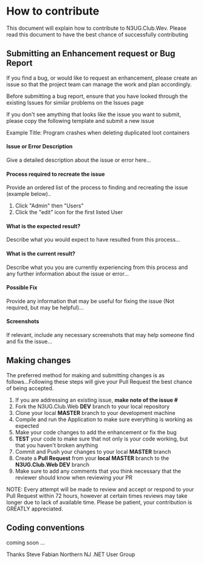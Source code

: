 # How to contribute

This document will explain how to contribute to N3UG.Club.Wev.  Please read this document
to have the best chance of successfully contributing

## Submitting an Enhancement request or Bug Report

If you find a bug, or would like to request an enhancement, please create an issue so that
the project team can manage the work and plan accordingly.

Before submitting a bug report, ensure that you have looked through the existing Issues for similar problems on the Issues page

If you don't see amything that looks like the issue you want to submit, please copy the following template and submit a new issue

Example Title: Program crashes when deleting duplicated loot containers
#### Issue or Error Description

Give a detailed description about the issue or error here...

#### Process required to recreate the issue

Provide an ordered list of the process to finding and recreating the issue (example below)..

1. Click "Admin" then "Users"
2. Click the "edit" icon for the first listed User

#### What is the expected result?

Describe what you would expect to have resulted from this process...

#### What is the current result?

Describe what you you are currently experiencing from this process and any further information about the issue or error...

#### Possible Fix

Provide any information that may be useful for fixing the issue (Not required, but may be helpful)...

#### Screenshots

If relevant, include any necessary screenshots that may help someone find and fix the issue...

## Making changes

The preferred method for making and submitting changes is as follows...Following these steps will give
your Pull Request the best chance of being accepted.

1. If you are addressing an existing issue, **make note of the issue #**
2. Fork the N3UG.Club.Web **DEV** branch to your local repository
3. Clone your local **MASTER** branch to your development machine
4. Compile and run the Application to make sure everything is working as expected
5. Make your code changes to add the enhancement or fix the bug
6. **TEST** your code to make sure that not only is your code working, but that you haven't broken anything
7. Commit and Push your changes to your local **MASTER** branch
8. Create a **Pull Request** from your **local MASTER** branch to the **N3UG.Club.Web DEV** branch
9. Make sure to add any comments that you think necessary that the reviewer should know when reviewing your PR

  NOTE: Every attempt will be made to review and accept or respond to your Pull Request within 72 hours, however
  at certain times reviews may take longer due to lack of available time. Please be patient, your contribution is GREATLY
  appreciated.

## Coding conventions

coming soon ...

Thanks
Steve Fabian
Northern NJ .NET User Group
